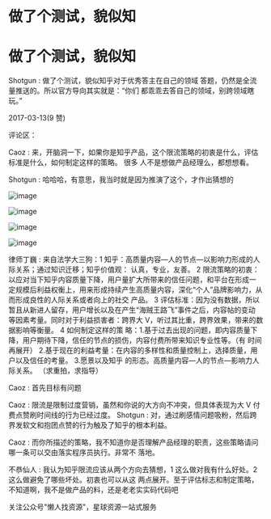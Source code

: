 # 做了个测试，貌似知

# 做了个测试，貌似知

Shotgun : 做了个测试，貌似知乎对于优秀答主在自己的领域 答题，仍然是全流量推送的。所以官方导向其实就是：“你们 都乖乖去答自己的领域，别跨领域瞎玩。”

2017-03-13(9 赞)

评论区：

Caoz : 来，开脑洞一下，如果你是知乎产品，这个限流策略的初衷是什么，评估标准是什么，如何制定这样的策略。 很多 人不是想做产品经理么，都想想看。

Shotgun : 哈哈哈，有意思，我当时就是因为推演了这个，才作出猜想的

![image](img/Image_577.png)

![image](img/Image_578.png)

![image](img/Image_579.png)

![image](img/Image_580.png)

律师丁巍 : 来自法学大三狗：1 知乎：高质量内容—人的节点—以影响力形成的人际关系；通过知识迁移；知乎价值观： 认真，专业，友善。 2 限流策略的初衷：以应对当下知乎内容质量下降，用户量扩大所带来的信任问题，和平台在形成一 定规模后利益权衡上，用来形成持续产生高质量内容，深化“个人”品牌影响力，从而形成良性的人际关系或者向上的社交 产品。 3 评估标准：因为没有数据，所以暂且从新进人留存，用户增长以及在产生“海贼王路飞”事件之后，内容帖的变动 等因素考量。同时对于利益损害者：跨界大 V，听过其比重，跨界效果，带来的数据影响等衡量。 4 如何制定这样的策 略：1.基于过去出现的问题，即内容质量下降，用户期待下降，信任的节点的损伤，内容付费所带来知识专业性等。（有 时间再展开） 2.基于现在的利益考量：在内容的多样性和质量控制上，选择质量，用户以及信任的考量。 3.愿景以及知乎 的形态。高质量内容—人的节点—影响力人际关系。 （求重拍，求指导）

Caoz : 首先目标有问题

Caoz : 限流是限制过度营销，虽然和你说的大方向不冲突，但具体表现为大 V 付费点赞刷时间线的行为已经过度。 Shotgun : 对，通过刷感情问题吸粉，然后跨界发软文和抱团点赞的行为触及了知乎的根本利益。

Caoz : 而你所描述的策略，我不知道你是否理解产品经理的职责，这些策略请问哪一条可以交由落实程序员执行。非常不 落地。

不恭仙人 : 我认为知乎限流应该从两个方向去猜想，1 这么做对我有什么好处。2 这么做避免了哪些坏处。初衷也可以从这 两点展开。至于评估标志和制定策略，不知道啊，我不是做产品的料，还是老老实实码代码吧

关注公众号"懒人找资源"，星球资源一站式服务
